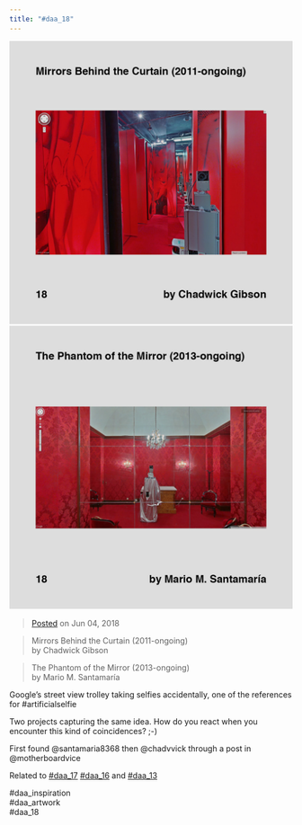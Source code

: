```yaml
---
title: "#daa_18"
---
```

<div class="gallery">
    <div class="gallery-row">
        <img src="../assets/201806042138-1.jpg">
        <img src="../assets/201806042138-2.jpg">
    </div>
</div>

>[Posted](202106221357) on Jun 04, 2018

>Mirrors Behind the Curtain (2011-ongoing)  
>by Chadwick Gibson

>The Phantom of the Mirror (2013-ongoing)  
>by Mario M. Santamaría

Google’s street view trolley taking selfies accidentally, one of the references for #artificialselfie

Two projects capturing the same idea. How do you react when you encounter this kind of coincidences? ;-)

First found @santamaria8368 then @chadvvick through a post in @motherboardvice

Related to [#daa_17](201806032133) [#daa_16](201806032128) and [#daa_13](201805302115)

#daa_inspiration  
#daa_artwork  
#daa_18